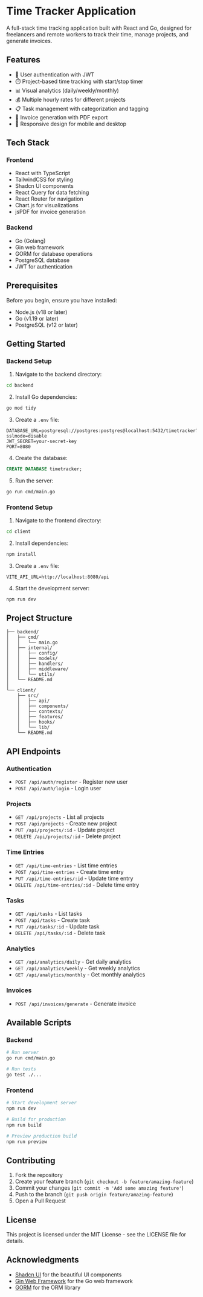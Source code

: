 # Time Tracker Application

A full-stack time tracking application built with React and Go, designed for freelancers and remote workers to track their time, manage projects, and generate invoices.

## Features

- 👤 User authentication with JWT
- ⏱️ Project-based time tracking with start/stop timer
- 📊 Visual analytics (daily/weekly/monthly)
- 💰 Multiple hourly rates for different projects
- 📋 Task management with categorization and tagging
- 📄 Invoice generation with PDF export
- 📱 Responsive design for mobile and desktop

## Tech Stack

### Frontend
- React with TypeScript
- TailwindCSS for styling
- Shadcn UI components
- React Query for data fetching
- React Router for navigation
- Chart.js for visualizations
- jsPDF for invoice generation

### Backend
- Go (Golang)
- Gin web framework
- GORM for database operations
- PostgreSQL database
- JWT for authentication

## Prerequisites

Before you begin, ensure you have installed:

- Node.js (v18 or later)
- Go (v1.19 or later)
- PostgreSQL (v12 or later)

## Getting Started

### Backend Setup

1. Navigate to the backend directory:
```bash
cd backend
```

2. Install Go dependencies:
```bash
go mod tidy
```

3. Create a `.env` file:
```env
DATABASE_URL=postgresql://postgres:postgres@localhost:5432/timetracker?sslmode=disable
JWT_SECRET=your-secret-key
PORT=8080
```

4. Create the database:
```sql
CREATE DATABASE timetracker;
```

5. Run the server:
```bash
go run cmd/main.go
```

### Frontend Setup

1. Navigate to the frontend directory:
```bash
cd client
```

2. Install dependencies:
```bash
npm install
```

3. Create a `.env` file:
```env
VITE_API_URL=http://localhost:8080/api
```

4. Start the development server:
```bash
npm run dev
```

## Project Structure

```
├── backend/
│   ├── cmd/
│   │   └── main.go
│   ├── internal/
│   │   ├── config/
│   │   ├── models/
│   │   ├── handlers/
│   │   ├── middleware/
│   │   └── utils/
│   └── README.md
│
└── client/
    ├── src/
    │   ├── api/
    │   ├── components/
    │   ├── contexts/
    │   ├── features/
    │   ├── hooks/
    │   └── lib/
    └── README.md
```

## API Endpoints

### Authentication
- `POST /api/auth/register` - Register new user
- `POST /api/auth/login` - Login user

### Projects
- `GET /api/projects` - List all projects
- `POST /api/projects` - Create new project
- `PUT /api/projects/:id` - Update project
- `DELETE /api/projects/:id` - Delete project

### Time Entries
- `GET /api/time-entries` - List time entries
- `POST /api/time-entries` - Create time entry
- `PUT /api/time-entries/:id` - Update time entry
- `DELETE /api/time-entries/:id` - Delete time entry

### Tasks
- `GET /api/tasks` - List tasks
- `POST /api/tasks` - Create task
- `PUT /api/tasks/:id` - Update task
- `DELETE /api/tasks/:id` - Delete task

### Analytics
- `GET /api/analytics/daily` - Get daily analytics
- `GET /api/analytics/weekly` - Get weekly analytics
- `GET /api/analytics/monthly` - Get monthly analytics

### Invoices
- `POST /api/invoices/generate` - Generate invoice

## Available Scripts

### Backend
```bash
# Run server
go run cmd/main.go

# Run tests
go test ./...
```

### Frontend
```bash
# Start development server
npm run dev

# Build for production
npm run build

# Preview production build
npm run preview
```

## Contributing

1. Fork the repository
2. Create your feature branch (`git checkout -b feature/amazing-feature`)
3. Commit your changes (`git commit -m 'Add some amazing feature'`)
4. Push to the branch (`git push origin feature/amazing-feature`)
5. Open a Pull Request

## License

This project is licensed under the MIT License - see the LICENSE file for details.

## Acknowledgments

- [Shadcn UI](https://ui.shadcn.com/) for the beautiful UI components
- [Gin Web Framework](https://gin-gonic.com/) for the Go web framework
- [GORM](https://gorm.io/) for the ORM library